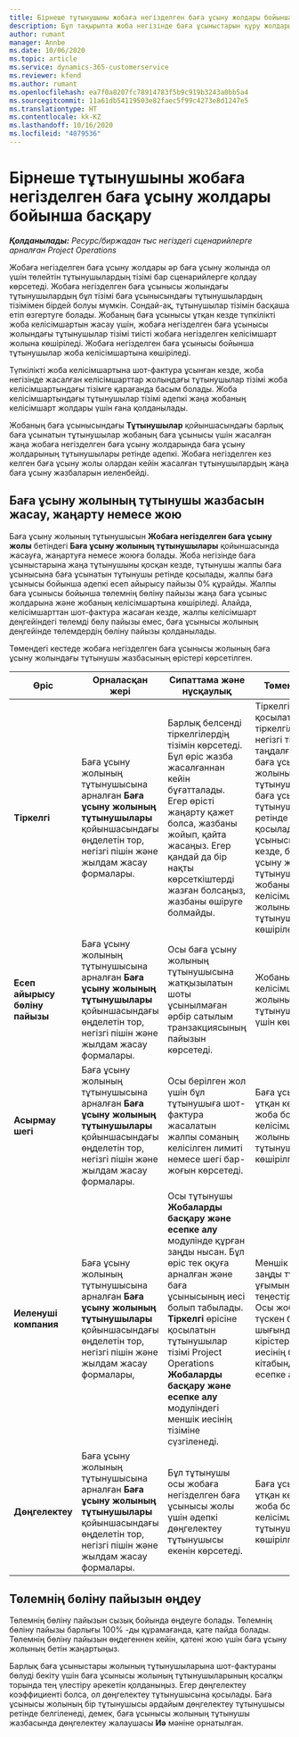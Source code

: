 ```yaml
---
title: Бірнеше тұтынушыны жобаға негізделген баға ұсыну жолдары бойынша басқару
description: Бұл тақырыпта жоба негізінде баға ұсыныстарын құру жолдары бойынша бірнеше тұтынушыны басқару туралы ақпарат берілген.
author: rumant
manager: Annbe
ms.date: 10/06/2020
ms.topic: article
ms.service: dynamics-365-customerservice
ms.reviewer: kfend
ms.author: rumant
ms.openlocfilehash: ea7f0a8207fc78914783f5b9c919b3243a0bb5a4
ms.sourcegitcommit: 11a61db54119503e82faec5f99c4273e8d1247e5
ms.translationtype: HT
ms.contentlocale: kk-KZ
ms.lasthandoff: 10/16/2020
ms.locfileid: "4079536"
---
```

# <a name="manage-multiple-customers-on-project-based-quote-lines"></a>Бірнеше тұтынушыны жобаға негізделген баға ұсыну жолдары бойынша басқару

_**Қолданылады:** Ресурс/биржадан тыс негіздегі сценарийлерге арналған Project Operations_

Жобаға негізделген баға ұсыну жолдары әр баға ұсыну жолында ол үшін төлейтін тұтынушылардың тізімі бар сценарийлерге қолдау көрсетеді. Жобаға негізделген баға ұсынысы жолындағы тұтынушылардың бұл тізімі баға ұсынысындағы тұтынушылардың тізімімен бірдей болуы мүмкін. Сондай-ақ, тұтынушылар тізімін басқаша етіп өзгертуге болады. Жобаның баға ұсынысы ұтқан кезде түпкілікті жоба келісімшартын жасау үшін, жобаға негізделген баға ұсынысы жолындағы тұтынушылар тізімі тиісті жобаға негізделген келісімшарт жолына көшіріледі. Жобаға негізделген баға ұсынысы бойынша тұтынушылар жоба келісімшартына көшіріледі.

Түпкілікті жоба келісімшартына шот-фактура ұсынған кезде, жоба негізінде жасалған келісімшарттар жолындағы тұтынушылар тізімі жоба келісімшартындағы тізімге қарағанда басым болады. Жоба келісімшартындағы тұтынушылар тізімі әдепкі жаңа жобаның келісімшарт жолдары үшін ғана қолданылады.

Жобаның баға ұсынысындағы **Тұтынушылар** қойыншасындағы барлық баға ұсынатын тұтынушылар жобаның баға ұсынысы үшін жасалған жаңа жобаға негізделген баға ұсыну жолдарында баға ұсыну жолдарының тұтынушылары ретінде әдепкі. Жобаға негізделген кез келген баға ұсыну жолы олардан кейін жасалған тұтынушылардың жаңа баға ұсыну жазбаларын иеленбейді.

## <a name="create-update-or-delete-a-quote-line-customer-record"></a>Баға ұсыну жолының тұтынушы жазбасын жасау, жаңарту немесе жою

Баға ұсыну жолының тұтынушысын **Жобаға негізделген баға ұсыну жолы** бетіндегі **Баға ұсыну жолының тұтынушылары** қойыншасында жасауға, жаңартуға немесе жоюға болады. Жоба негізінде баға ұсыныстарына жаңа тұтынушыны қосқан кезде, тұтынушы жалпы баға ұсынысына баға ұсынатын тұтынушы ретінде қосылады, жалпы баға ұсынысы бойынша әдепкі есеп айырысу пайызы 0% құрайды. Жалпы баға ұсынысы бойынша төлемнің бөліну пайызы жаңа баға ұсыныс жолдарына және жобаның келісімшартына көшіріледі. Алайда, келісімшарттан шот-фактура жасаған кезде, жалпы келісімшарт деңгейіндегі төлемді бөлу пайызы емес, баға ұсынысы жолының деңгейінде төлемдердің бөліну пайызы қолданылады. 

Төмендегі кестеде жобаға негізделген баға ұсынысы жолының баға ұсыну жолындағы тұтынушы жазбасының өрістері көрсетілген.

| Өріс | Орналасқан жері | Сипаттама және нұсқаулық | Төменгі әсер |
| --- | --- | --- | --- |
| **Тіркелгі** | Баға ұсыну жолының тұтынушысына арналған **Баға ұсыну жолының тұтынушылары** қойыншасындағы өңделетін тор, негізгі пішін және жылдам жасау формалары. | Барлық белсенді тіркелгілердің тізімін көрсетеді. Бұл өріс жазба жасалғаннан кейін бұғатталады. Егер өрісті жаңарту қажет болса, жазбаны жойып, қайта жасаңыз. Егер қандай да бір нақты көрсеткіштерді жазған болсаңыз, жазбаны өшіруге болмайды. | Тіркелгіні қосылатын тіркелгілердің негізгі тізімінен таңдалған кезде, баға ұсыну жолының тұтынушысы да баға ұсыну тұтынушысы ретінде қосылады. Баға ұсынысы ұтқан кезде, баға ұсыну жолының тұтынушылары жобаның келісімшарт жолының тұтынушыларына көшіріледі. |
| **Есеп айырысу бөліну пайызы** | Баға ұсыну жолының тұтынушысына арналған **Баға ұсыну жолының тұтынушылары** қойыншасындағы өңделетін тор, негізгі пішін және жылдам жасау формалары. | Осы баға ұсыну жолының тұтынушысына жатқызылатын шоты ұсынылмаған әрбір сатылым транзакциясының пайызын көрсетеді. | Жобаның келісімшарт жолының тұтынушылары үшін көшірілген. |
| **Асырмау шегі** | Баға ұсыну жолының тұтынушысына арналған **Баға ұсыну жолының тұтынушылары** қойыншасындағы өңделетін тор, негізгі пішін және жылдам жасау формалары. | Осы берілген жол үшін бұл тұтынушыға шот-фактура жасалатын жалпы соманың келісілген лимиті немесе шегі бар-жоғын көрсетеді. | Баға ұсынысы ұтқан кезде жоба бойынша келісімшарт жолының тұтынушыларына көшірілген. |
| **Иеленуші компания** | Баға ұсыну жолының тұтынушысына арналған **Баға ұсыну жолының тұтынушылары** қойыншасындағы өңделетін тор, негізгі пішін және жылдам жасау формалары, | Осы тұтынушы **Жобаларды басқару және есепке алу** модулінде құрған заңды нысан. Бұл өріс тек оқуға арналған және баға ұсынысының иесі болып табылады. **Тіркелгі** өрісіне қосылатын тұтынушылар тізімі Project Operations **Жобаларды басқару және есепке алу** модуліндегі меншік иесінің тізіміне сүзгіленеді. | Меншік иесі заңды тұлға ұғымына теңестіріледі. Осы жобадан түскен барлық шығындар мен кірістер меншік иесінің бас кітабында есепке алынады. |
| **Дөңгелектеу** | Баға ұсыну жолының тұтынушысына арналған **Баға ұсыну жолының тұтынушылары** қойыншасындағы өңделетін тор, негізгі пішін және жылдам жасау формалары. | Бұл тұтынушы осы жобаға негізделген баға ұсынысы жолы үшін әдепкі дөңгелектеу тұтынушысы екенін көрсетеді. | Баға ұсынысы ұтқан кезде жоба бойынша келісімшарт тұтынушыларына көшірілген. |

## <a name="edit-billing-split-percentages"></a>Төлемнің бөліну пайызын өңдеу

Төлемнің бөліну пайызын сызық бойында өңдеуге болады. Төлемнің бөліну пайызы барлығы 100% -ды құрамағанда, қате пайда болады. Төлемнің бөліну пайызын өңдегеннен кейін, қатені жою үшін баға ұсыну жолының бетін жаңартыңыз.

Барлық баға ұсыныстары жолының тұтынушыларына шот-фактураны бөлуді бекіту үшін баға ұсынысы жолының тұтынушыларының қосалқы торында тең үлестіру әрекетін қолданыңыз. Егер дөңгелектеу коэффициенті болса, ол дөңгелектеу тұтынушысына қосылады. Баға ұсынысы жолының бір тұтынушысы әрдайым дөңгелектеу тұтынушысы ретінде белгіленеді, демек, баға ұсынысы жолының тұтынушы жазбасында дөңгелектеу жалаушасы **Иә** мәніне орнатылған. 
